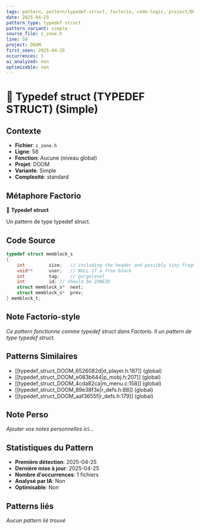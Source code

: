```yaml
---
tags: pattern, pattern/typedef-struct, factorio, code-logic, project/DOOM, pattern/variant/simple
date: 2025-04-25
pattern_type: typedef struct
pattern_variant: simple
source_file: z_zone.h
line: 58
project: DOOM
first_seen: 2025-04-25
occurrences: 1
ai_analyzed: non
optimizable: non
---
```


# 🔧 Typedef struct (TYPEDEF STRUCT) (Simple)

## Contexte
- **Fichier**: `z_zone.h`
- **Ligne**: 58
- **Fonction**: Aucune (niveau global)
- **Projet**: DOOM
- **Variante**: Simple
- **Complexité**: standard

## Métaphore Factorio
🔧 **Typedef struct**

Un pattern de type typedef struct.

## Code Source
```c
typedef struct memblock_s
{
    int			size;	// including the header and possibly tiny fragments
    void**		user;	// NULL if a free block
    int			tag;	// purgelevel
    int			id;	// should be ZONEID
    struct memblock_s*	next;
    struct memblock_s*	prev;
} memblock_t;
```

## Note Factorio-style
*Ce pattern fonctionne comme typedef struct dans Factorio. Il un pattern de type typedef struct.*

## Patterns Similaires
- [[typedef_struct_DOOM_6526082d|d_player.h:187]] (global)
- [[typedef_struct_DOOM_e083b644|p_mobj.h:207]] (global)
- [[typedef_struct_DOOM_4cda82ca|m_menu.c:158]] (global)
- [[typedef_struct_DOOM_89e38f3e|r_defs.h:88]] (global)
- [[typedef_struct_DOOM_aaf3655f|r_defs.h:179]] (global)

## Note Perso
*Ajouter vos notes personnelles ici...*

## Statistiques du Pattern
- **Première détection**: 2025-04-25
- **Dernière mise à jour**: 2025-04-25
- **Nombre d'occurrences**: 1 fichiers
- **Analysé par IA**: Non
- **Optimisable**: Non

## Patterns liés
*Aucun pattern lié trouvé*
